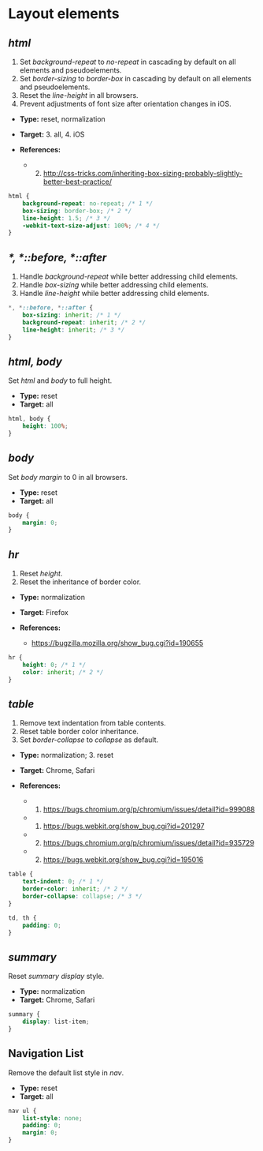 # Layout elements

## *html*

1. Set *background-repeat* to *no-repeat* in cascading by default on all elements and pseudoelements.
2. Set *border-sizing* to *border-box* in cascading by default on all elements and pseudoelements.
3. Reset the *line-height* in all browsers.
4. Prevent adjustments of font size after orientation changes in iOS.

* **Type:** reset, normalization
* **Target:** 3. all, 4. iOS

* **References:**
	* 2. http://css-tricks.com/inheriting-box-sizing-probably-slightly-better-best-practice/

```scss
html {
	background-repeat: no-repeat; /* 1 */
	box-sizing: border-box; /* 2 */
	line-height: 1.5; /* 3 */
	-webkit-text-size-adjust: 100%; /* 4 */
}
```

## *\*, \*::before, \*::after*

1. Handle *background-repeat* while better addressing child elements.
2. Handle *box-sizing* while better addressing child elements.
3. Handle *line-height* while better addressing child elements.

```scss
*, *::before, *::after {
	box-sizing: inherit; /* 1 */
	background-repeat: inherit; /* 2 */
	line-height: inherit; /* 3 */
}
```

## *html, body*

Set *html* and *body* to full height.

* **Type:** reset
* **Target:** all

```scss
html, body {
    height: 100%;
}
```

## *body*

Set *body* *margin* to 0 in all browsers.

* **Type:** reset
* **Target:** all

```scss
body {
	margin: 0;
}
```

## *hr*

1. Reset *height*.
2. Reset the inheritance of border color.

* **Type:** normalization
* **Target:** Firefox

* **References:** 
	* https://bugzilla.mozilla.org/show_bug.cgi?id=190655

```scss
hr {
	height: 0; /* 1 */
	color: inherit; /* 2 */
}
```

## *table*

1. Remove text indentation from table contents.
2. Reset table border color inheritance.
3. Set *border-collapse* to *collapse* as default.

* **Type:** normalization; 3. reset
* **Target:** Chrome, Safari

* **References:**
	* 1. https://bugs.chromium.org/p/chromium/issues/detail?id=999088
	* 1. https://bugs.webkit.org/show_bug.cgi?id=201297
	* 2. https://bugs.chromium.org/p/chromium/issues/detail?id=935729
	* 2. https://bugs.webkit.org/show_bug.cgi?id=195016

```scss
table {
	text-indent: 0; /* 1 */
	border-color: inherit; /* 2 */
	border-collapse: collapse; /* 3 */
}

td, th {
	padding: 0;
}
```

## *summary*

Reset *summary* *display* style.

* **Type:** normalization
* **Target:** Chrome, Safari

```scss
summary {
	display: list-item;
}
```

## Navigation List

Remove the default list style in *nav*.

* **Type:** reset
* **Target:** all

```scss
nav ul {
	list-style: none;
	padding: 0;
	margin: 0;
}
```
